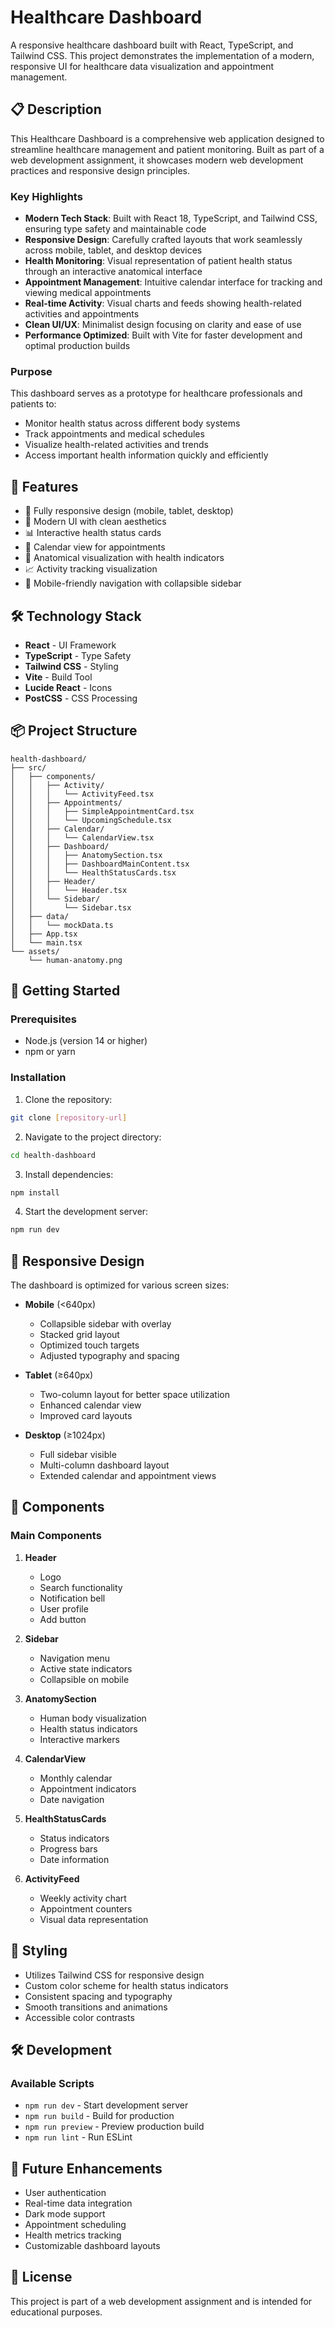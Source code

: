 # Healthcare Dashboard

A responsive healthcare dashboard built with React, TypeScript, and Tailwind CSS. This project demonstrates the implementation of a modern, responsive UI for healthcare data visualization and appointment management.

## 📋 Description

This Healthcare Dashboard is a comprehensive web application designed to streamline healthcare management and patient monitoring. Built as part of a web development assignment, it showcases modern web development practices and responsive design principles.

### Key Highlights

- **Modern Tech Stack**: Built with React 18, TypeScript, and Tailwind CSS, ensuring type safety and maintainable code
- **Responsive Design**: Carefully crafted layouts that work seamlessly across mobile, tablet, and desktop devices
- **Health Monitoring**: Visual representation of patient health status through an interactive anatomical interface
- **Appointment Management**: Intuitive calendar interface for tracking and viewing medical appointments
- **Real-time Activity**: Visual charts and feeds showing health-related activities and appointments
- **Clean UI/UX**: Minimalist design focusing on clarity and ease of use
- **Performance Optimized**: Built with Vite for faster development and optimal production builds

### Purpose

This dashboard serves as a prototype for healthcare professionals and patients to:
- Monitor health status across different body systems
- Track appointments and medical schedules
- Visualize health-related activities and trends
- Access important health information quickly and efficiently

## 🚀 Features

- 📱 Fully responsive design (mobile, tablet, desktop)
- 🎨 Modern UI with clean aesthetics
- 📊 Interactive health status cards
- 📅 Calendar view for appointments
- 👤 Anatomical visualization with health indicators
- 📈 Activity tracking visualization
- 📱 Mobile-friendly navigation with collapsible sidebar

## 🛠️ Technology Stack

- **React** - UI Framework
- **TypeScript** - Type Safety
- **Tailwind CSS** - Styling
- **Vite** - Build Tool
- **Lucide React** - Icons
- **PostCSS** - CSS Processing

## 📦 Project Structure

```
health-dashboard/
├── src/
│   ├── components/
│   │   ├── Activity/
│   │   │   └── ActivityFeed.tsx
│   │   ├── Appointments/
│   │   │   ├── SimpleAppointmentCard.tsx
│   │   │   └── UpcomingSchedule.tsx
│   │   ├── Calendar/
│   │   │   └── CalendarView.tsx
│   │   ├── Dashboard/
│   │   │   ├── AnatomySection.tsx
│   │   │   ├── DashboardMainContent.tsx
│   │   │   └── HealthStatusCards.tsx
│   │   ├── Header/
│   │   │   └── Header.tsx
│   │   └── Sidebar/
│   │       └── Sidebar.tsx
│   ├── data/
│   │   └── mockData.ts
│   ├── App.tsx
│   └── main.tsx
└── assets/
    └── human-anatomy.png
```

## 🚀 Getting Started

### Prerequisites

- Node.js (version 14 or higher)
- npm or yarn

### Installation

1. Clone the repository:
```bash
git clone [repository-url]
```

2. Navigate to the project directory:
```bash
cd health-dashboard
```

3. Install dependencies:
```bash
npm install
```

4. Start the development server:
```bash
npm run dev
```

## 📱 Responsive Design

The dashboard is optimized for various screen sizes:

- **Mobile** (<640px)
  - Collapsible sidebar with overlay
  - Stacked grid layout
  - Optimized touch targets
  - Adjusted typography and spacing

- **Tablet** (≥640px)
  - Two-column layout for better space utilization
  - Enhanced calendar view
  - Improved card layouts

- **Desktop** (≥1024px)
  - Full sidebar visible
  - Multi-column dashboard layout
  - Extended calendar and appointment views

## 🧩 Components

### Main Components

1. **Header**
   - Logo
   - Search functionality
   - Notification bell
   - User profile
   - Add button

2. **Sidebar**
   - Navigation menu
   - Active state indicators
   - Collapsible on mobile

3. **AnatomySection**
   - Human body visualization
   - Health status indicators
   - Interactive markers

4. **CalendarView**
   - Monthly calendar
   - Appointment indicators
   - Date navigation

5. **HealthStatusCards**
   - Status indicators
   - Progress bars
   - Date information

6. **ActivityFeed**
   - Weekly activity chart
   - Appointment counters
   - Visual data representation

## 🎨 Styling

- Utilizes Tailwind CSS for responsive design
- Custom color scheme for health status indicators
- Consistent spacing and typography
- Smooth transitions and animations
- Accessible color contrasts

## 🛠️ Development

### Available Scripts

- `npm run dev` - Start development server
- `npm run build` - Build for production
- `npm run preview` - Preview production build
- `npm run lint` - Run ESLint

## 🎯 Future Enhancements

- User authentication
- Real-time data integration
- Dark mode support
- Appointment scheduling
- Health metrics tracking
- Customizable dashboard layouts

## 📝 License

This project is part of a web development assignment and is intended for educational purposes.

